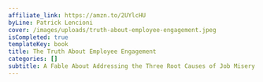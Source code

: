 ```yaml
---
affiliate_link: https://amzn.to/2UYlcHU
byLine: Patrick Lencioni
cover: /images/uploads/truth-about-employee-engagement.jpeg
isCompleted: true
templateKey: book
title: The Truth About Employee Engagement
categories: []
subtitle: A Fable About Addressing the Three Root Causes of Job Misery
---
```

